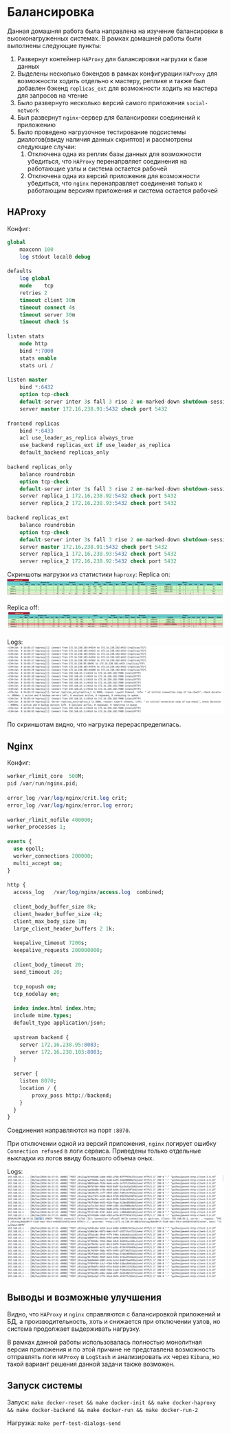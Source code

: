 # Балансировка  
Данная домашняя работа была направлена на изучение балансировки в высоконагруженных системах. В рамках домашней работы были выполнены следующие пункты:
1. Развернут контейнер `HAProxy` для балансировки нагрузки к базе данных
2. Выделены несколько бэкендов в рамках конфигурации `HAProxy` для возможности ходить отдельно к мастеру, реплике и также был добавлен бэкенд `replicas_ext` для возможности ходить на мастера для запросов на чтение
3. Было развернуто несколько версий самого приложения `social-network`
4. Был развернут `nginx`-сервер для балансировки соединений к приложению
5. Было проведено нагрузочное тестирование подсистемы диалогов(ввиду наличия данных скриптов) и рассмотрены следующие случаи:
    1. Отключена одна из реплик базы данных для возможности убедиться, что `HAProxy` перенапрвляет соединения на работающие узлы и система остается рабочей
    2. Отключена одна из версий приложения для возможности убедиться, что `nginx` перенаправляет соединения только к работающим версиям приложения и система остается рабочей

## HAProxy
Конфиг:
```sql
global
	maxconn 100
    log stdout local0 debug

defaults
	log	global
	mode	tcp
	retries 2
	timeout client 30m
	timeout connect 4s
	timeout server 30m
	timeout check 5s

listen stats
	mode http
	bind *:7000
	stats enable
	stats uri /

listen master
	bind *:6432
    option tcp-check
    default-server inter 3s fall 3 rise 2 on-marked-down shutdown-sessions
    server master 172.16.238.91:5432 check port 5432

frontend replicas
    bind *:6433
    acl use_leader_as_replica always_true
    use_backend replicas_ext if use_leader_as_replica
    default_backend replicas_only

backend replicas_only
    balance roundrobin
    option tcp-check
    default-server inter 3s fall 3 rise 2 on-marked-down shutdown-sessions
    server replica_1 172.16.238.92:5432 check port 5432
    server replica_2 172.16.238.93:5432 check port 5432

backend replicas_ext
    balance roundrobin
    option tcp-check 
    default-server inter 3s fall 3 rise 2 on-marked-down shutdown-sessions
    server master 172.16.238.91:5432 check port 5432
    server replica_1 172.16.238.93:5432 check port 5432
    server replica_2 172.16.238.92:5432 check port 5432
```

Скриншоты нагрузки из статистики `haproxy`:
Replica on:
!["Host on"](images/balancing/haproxy_host_on.png ) 
Replica off:
!["Host off"](images/balancing/haproxy_host_off.png)

Logs:
!["HAProxy logs"](images/balancing/haproxy_logs.png)

По скриншотам видно, что нагрузка перераспределилась.

## Nginx
Конфиг:
```sql
worker_rlimit_core  500M;
pid /var/run/nginx.pid;

error_log /var/log/nginx/crit.log crit;
error_log /var/log/nginx/error.log error;

worker_rlimit_nofile 400000;
worker_processes 1;

events {
  use epoll;
  worker_connections 200000;
  multi_accept on;
}

http {
  access_log   /var/log/nginx/access.log  combined;

  client_body_buffer_size 8k;
  client_header_buffer_size 4k;
  client_max_body_size 1m;
  large_client_header_buffers 2 1k;

  keepalive_timeout 7200s;
  keepalive_requests 200000000;

  client_body_timeout 20;
  send_timeout 20;

  tcp_nopush on;
  tcp_nodelay on;

  index index.html index.htm;
  include mime.types;
  default_type application/json;

  upstream backend {
    server 172.16.238.95:8083;
    server 172.16.238.103:8083;
  }

  server {
    listen 8070; 
    location / {
        proxy_pass http://backend;
    }
  }
}
```
Cоединения направляются на порт `:8070`.

При отключении одной из версий приложения, `nginx` логирует ошибку `Connection refused` в логи сервиса. Приведены только отдельные выкладки из логов ввиду большого объема оных. 

Logs:
!["Nginx logs"](images/balancing/nginx_logs.png)


## Выводы и возможные улучшения
Видно, что `HAProxy` и `nginx` справляются с балансировкой приложений и БД, а производительность, хоть и cнижается при отключении узлов, но система продолжает выдерживать нагрузку.

В рамках данной работы использовалась полностью монолитная версия приложения и по этой причине не представлена возможность отправлять логи `HAProxy` в `LogStash` и анализировать их через `Kibana`, но такой вариант решения данной задачи также возможен.

## Запуск системы
Запуск:
`make docker-reset && make docker-init && make docker-haproxy && make docker-backend && make docker-run && make docker-run-2`

Нагрузка:
`make perf-test-dialogs-send`